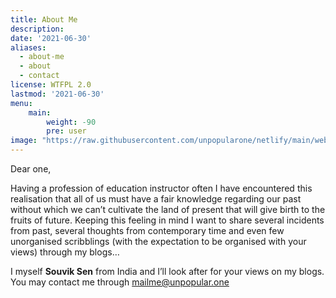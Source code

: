 ```yaml
---
title: About Me
description: 
date: '2021-06-30'
aliases:
  - about-me
  - about
  - contact
license: WTFPL 2.0
lastmod: '2021-06-30'
menu:
    main: 
        weight: -90
        pre: user
image: "https://raw.githubusercontent.com/unpopularone/netlify/main/webassets/cover.png"
---
```

Dear one,

Having a profession of education instructor often I have encountered this realisation that all of us must have a fair knowledge regarding our past without which we can’t cultivate the land of present that will give birth to the fruits of future. Keeping this feeling in mind I want to share several incidents from past, several thoughts from contemporary time and even few unorganised scribblings (with the expectation to be organised with your views) through my blogs…

I myself **Souvik Sen** from India and I’ll look after for your views on my blogs. You may contact me through [mailme@unpopular.one](mailto:mailme@unpopular.one)
